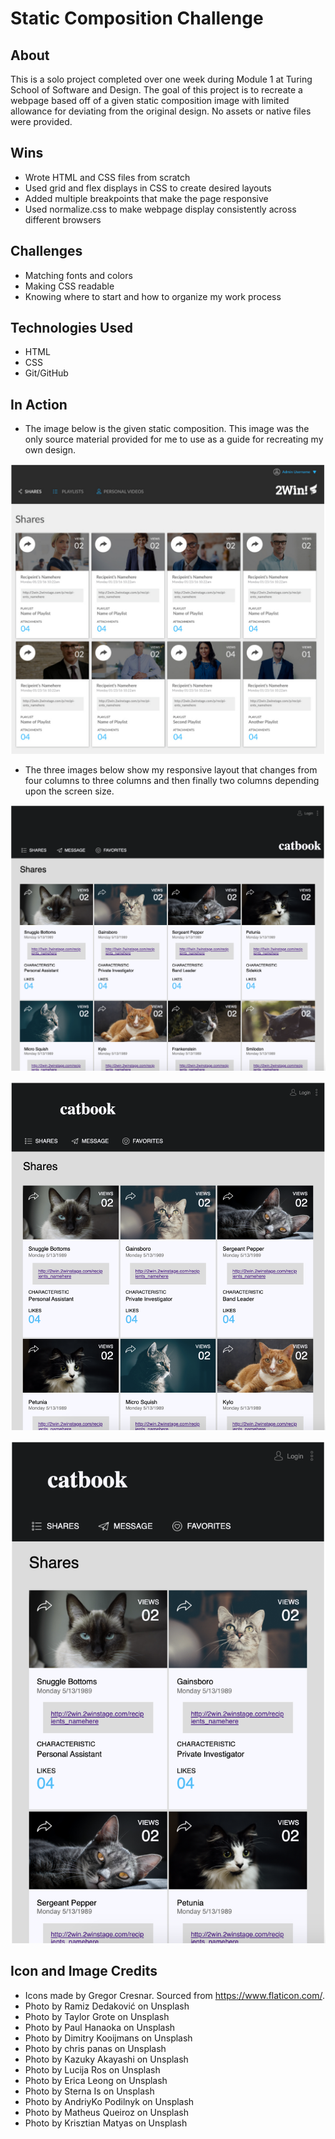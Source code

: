 # Static Composition Challenge

## About

This is a solo project completed over one week during Module 1 at Turing School of Software and Design. The goal of this project is to recreate a webpage based off of a given static composition image with limited allowance for deviating from the original design. No assets or native files were provided.

## Wins

 - Wrote HTML and CSS files from scratch
 - Used grid and flex displays in CSS to create desired layouts
 - Added multiple breakpoints that make the page responsive
 - Used normalize.css to make webpage display consistently across different browsers

## Challenges

 - Matching fonts and colors
 - Making CSS readable
 - Knowing where to start and how to organize my work process

## Technologies Used

 - HTML
 - CSS
 - Git/GitHub

## In Action

- The image below is the given static composition. This image was the only source material provided for me to use as a guide for recreating my own design.

![Given static composition.](https://github.com/NicoleLatifi/nl-comp-challenge-1/blob/master/assets/given-static-comp.png)

- The three images below show my responsive layout that changes from four columns to three columns and then finally two columns depending upon the screen size.

![Composition with four columns layout.](https://github.com/NicoleLatifi/nl-comp-challenge-1/blob/master/assets/comp-with-four-columns.png)

![Composition with three columns layout.](https://github.com/NicoleLatifi/nl-comp-challenge-1/blob/master/assets/comp-with-three-columns.png)

![Composition with two columns layout.](https://github.com/NicoleLatifi/nl-comp-challenge-1/blob/master/assets/comp-with-two-columns.png)


## Icon and Image Credits

* Icons made by Gregor Cresnar. Sourced from https://www.flaticon.com/.
* Photo by Ramiz Dedaković on Unsplash
* Photo by Taylor Grote on Unsplash
* Photo by Paul Hanaoka on Unsplash
* Photo by Dimitry Kooijmans on Unsplash
* Photo by chris panas on Unsplash
* Photo by Kazuky Akayashi on Unsplash
* Photo by Lucija Ros on Unsplash
* Photo by Erica Leong on Unsplash
* Photo by Sterna Is on Unsplash
* Photo by AndriyKo Podilnyk on Unsplash
* Photo by Matheus Queiroz on Unsplash
* Photo by Krisztian Matyas on Unsplash
